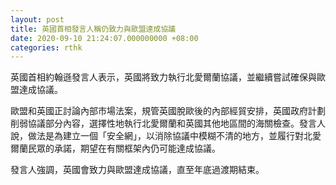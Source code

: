 ```yaml
---
layout: post
title: 英國首相發言人稱仍致力與歐盟達成協議
date: 2020-09-10 21:24:07.000000000 +08:00
categories: rthk
---
```


英國首相約翰遜發言人表示，英國將致力執行北愛爾蘭協議，並繼續嘗試確保與歐盟達成協議。

歐盟和英國正討論內部市場法案，規管英國脫歐後的內部經貿安排，英國政府計劃削弱協議部分內容，選擇性地執行北愛爾蘭和英國其他地區間的海關檢查。發言人說，做法是為建立一個「安全網」，以消除協議中模糊不清的地方，並履行對北愛爾蘭民眾的承諾，期望在有關框架內仍可能達成協議。

發言人強調，英國會致力與歐盟達成協議，直至年底過渡期結束。
